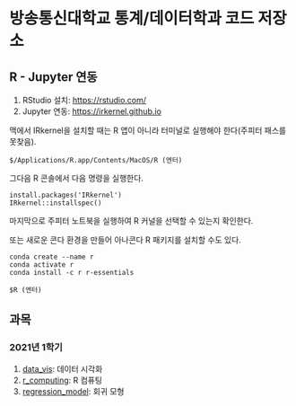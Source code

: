 # 방송통신대학교 통계/데이터학과 코드 저장소

## R - Jupyter 연동

1. RStudio 설치: https://rstudio.com/
2. Jupyter 연동: https://irkernel.github.io

맥에서 IRkernel을 설치할 때는 R 앱이 아니라 터미널로 실행해야 한다(주피터 패스를 못찾음).
```
$/Applications/R.app/Contents/MacOS/R (엔터)
```
그다음 R 콘솔에서 다음 명령을 실행한다.
```
install.packages('IRkernel')
IRkernel::installspec()
```
마지막으로 주피터 노트북을 실행하여 R 커널을 선택할 수 있는지 확인한다.

또는 새로운 콘다 환경을 만들어 아나콘다 R 패키지를 설치할 수도 있다.
```
conda create --name r
conda activate r
conda install -c r r-essentials

$R (엔터)
```

## 과목

### 2021년 1학기

1. [data_vis](data_vis): 데이터 시각화
2. [r_computing](r_computing): R 컴퓨팅
2. [regression_model](regression_model): 회귀 모형
